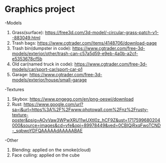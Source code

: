 # Graphics project

-Models
1. Grass(surface): https://free3d.com/3d-model/-circular-grass-patch-v1--883049.html
2. Trash bags: https://www.cgtrader.com/items/4148706/download-page
3. Trash bin(dumpster in code): https://www.cgtrader.com/free-3d-models/exterior/other/trash-can-c57a5d59-e9eb-4a0b-a2cf-e5353678cf5b
4. Old car(named truck in code): https://www.cgtrader.com/free-3d-models/car/sport-car/sport-car-p1
6. Garage: https://www.cgtrader.com/free-3d-models/exterior/house/small-garage

-Textures
1. Skybox: https://www.pngegg.com/en/png-oeswi/download
2. Rust: https://www.google.com/url?sa=i&url=https%3A%2F%2Fwww.photowall.com%2Fnz%2Frusty-texture-poster&psig=AOvVaw3WPwXRU11wUXtI0z_hCF9Z&ust=1717599680204000&source=images&cd=vfe&opi=89978449&ved=0CBIQjRxqFwoTCND-_sqbwoYDFQAAAAAdAAAAABAE

-Other
1. Blending: applied on the smoke(cloud)
2. Face culling: applied on the cube